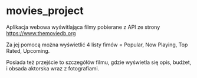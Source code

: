 # movies_project

Aplikacja webowa wyświtlająca filmy pobierane z API ze strony https://www.themoviedb.org

Za jej pomocą można wyświetlić 4 listy fimów = Popular, Now Playing, Top Rated, Upcoming.

Posiada  też przejście to szczegółów filmu, gdzie wyświetla się opis, budżet, i obsada aktorska wraz z fotografiami. 